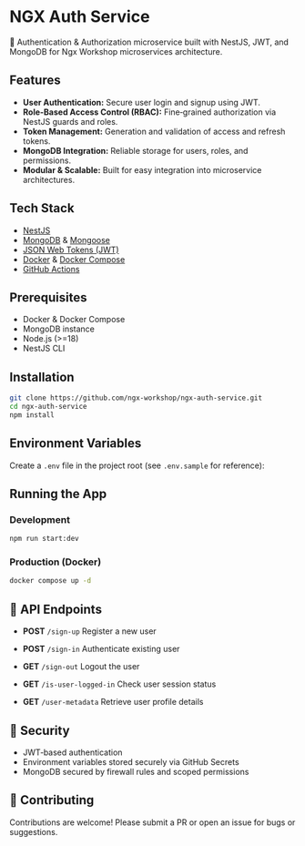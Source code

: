 # NGX Auth Service

🚀 Authentication & Authorization microservice built with NestJS, JWT, and MongoDB for Ngx Workshop microservices architecture.

## Features

- **User Authentication:** Secure user login and signup using JWT.
- **Role-Based Access Control (RBAC):** Fine‑grained authorization via NestJS guards and roles.
- **Token Management:** Generation and validation of access and refresh tokens.
- **MongoDB Integration:** Reliable storage for users, roles, and permissions.
- **Modular & Scalable:** Built for easy integration into microservice architectures.

## Tech Stack

- [NestJS](https://nestjs.com/)
- [MongoDB](https://www.mongodb.com/) & [Mongoose](https://mongoosejs.com/)
- [JSON Web Tokens (JWT)](https://jwt.io/)
- [Docker](https://www.docker.com/) & [Docker Compose](https://docs.docker.com/compose/)
- [GitHub Actions](https://github.com/features/actions)

## Prerequisites

- Docker & Docker Compose
- MongoDB instance
- Node.js (>=18)
- NestJS CLI

## Installation

```bash
git clone https://github.com/ngx-workshop/ngx-auth-service.git
cd ngx-auth-service
npm install
```

## Environment Variables

Create a `.env` file in the project root (see `.env.sample` for reference):

## Running the App

### Development

```bash
npm run start:dev
```

### Production (Docker)

```bash
docker compose up -d
```

## 📜 API Endpoints

- **POST** `/sign-up`
  Register a new user

- **POST** `/sign-in`
  Authenticate existing user

- **GET** `/sign-out`
  Logout the user

- **GET** `/is-user-logged-in`
  Check user session status

- **GET** `/user-metadata`
  Retrieve user profile details

## 🔐 Security

- JWT‑based authentication
- Environment variables stored securely via GitHub Secrets
- MongoDB secured by firewall rules and scoped permissions

## 🤝 Contributing

Contributions are welcome! Please submit a PR or open an issue for bugs or suggestions.

